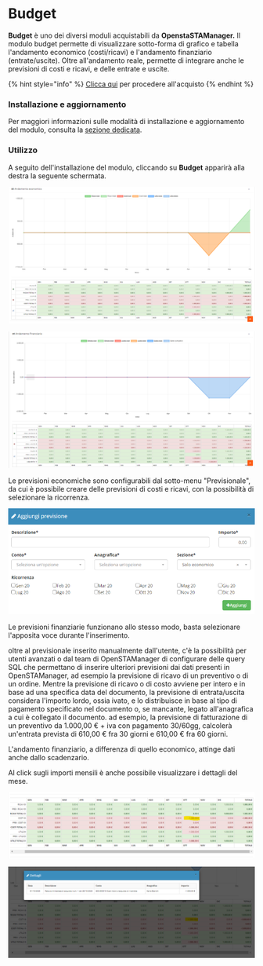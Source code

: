 # Budget

**Budget** è uno dei diversi moduli acquistabili da **OpenstaSTAManager.** Il modulo budget permette di visualizzare sotto-forma di grafico e tabella l'andamento economico \(costi/ricavi\) e l'andamento finanziario \(entrate/uscite\). Oltre all'andamento reale, permette di integrare anche le previsioni di costi e ricavi, e delle entrate e uscite. 

{% hint style="info" %}
[Clicca qui](https://www.openstamanager.com/categoria-prodotto/moduli/) per procedere all'acquisto
{% endhint %}

### Installazione e aggiornamento

Per maggiori informazioni sulle modalità di installazione e aggiornamento del modulo, consulta la [sezione dedicata](installazione-e-aggiornamento.md).

### Utilizzo

A seguito dell'installazione del modulo, cliccando su **Budget** apparirà alla destra la seguente schermata.

![](../.gitbook/assets/budg4.png)

![](../.gitbook/assets/budg5.png)

Le previsioni economiche sono configurabili dal sotto-menu "Previsionale", da cui è possibile creare delle previsioni di costi e ricavi, con la possibilità di selezionare la ricorrenza. 

![](../.gitbook/assets/budg6.png)

Le previsioni finanziarie funzionano allo stesso modo, basta selezionare l'apposita voce durante l'inserimento.

oltre al previsionale inserito manualmente dall'utente, c'è la possibilità per utenti avanzati o dal team di OpenSTAManager di configurare delle query SQL che permettano di inserire ulteriori previsioni dai dati presenti in OpenSTAManager, ad esempio la previsione di ricavo di un preventivo o di un ordine. Mentre la previsione di ricavo o di costo avviene per intero e in base ad una specifica data del documento, la previsione di entrata/uscita considera l'importo lordo, ossia ivato, e lo distribuisce in base al tipo di pagamento specificato nel documento o, se mancante, legato all'anagrafica a cui è collegato il documento. ad esempio, la previsione di fatturazione di un preventivo da 1.000,00 € + iva con pagamento 30/60gg, calcolerà un'entrata prevista di 610,00 € fra 30 giorni e 610,00 € fra 60 giorni.

L'andamento finanziario, a differenza di quello economico, attinge dati anche dallo scadenzario.

Al click sugli importi mensili è anche possibile visualizzare i dettagli del mese.

![](../.gitbook/assets/budg7.png)

![](../.gitbook/assets/budg8.png)

